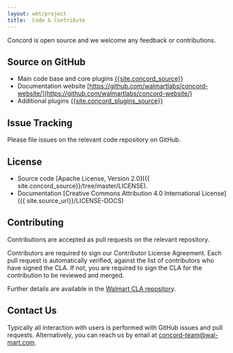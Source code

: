 ```yaml
---
layout: wmt/project
title:  Code & Contribute
---
```


Concord is open source and we welcome any feedback or contributions.

## Source on <i class="fa fa-github"></i> GitHub 

- Main code base and core plugins [{{site.concord_source}}]({{site.concord_source}})
- Documentation website [https://github.com/walmartlabs/concord-website/](https://github.com/walmartlabs/concord-website/)
- Additional plugins [{{site.concord_plugins_source}}]({{site.concord_plugins_source}})

## Issue Tracking

Please file issues on the relevant code repository on GitHub.

## License

- Source code [Apache License, Version 2.0]({{ site.concord_source}}/tree/master/LICENSE).
- Documentation [Creative Commons Attribution 4.0 International License]({{ site.source_url}}/LICENSE-DOCS)

## Contributing

Contributions are accepted as pull requests on the relevant repository.

Contributors are required to sign our Contributor License Agreement. Each pull
request is automatically verified, against the list of contributors who have
signed the CLA. If not, you are required to sign the CLA for the contribution to
be reviewed and merged.

Further details are available in the
[Walmart CLA repository](https://github.com/walmartlabs/walmart-cla/).

## Contact Us

Typically all interaction with users is performed with GitHub issues and pull
requests. Alternatively, you can reach us by email at
[concord-team@wal-mart.com](mailto:concord-team@wal-mart.com).

